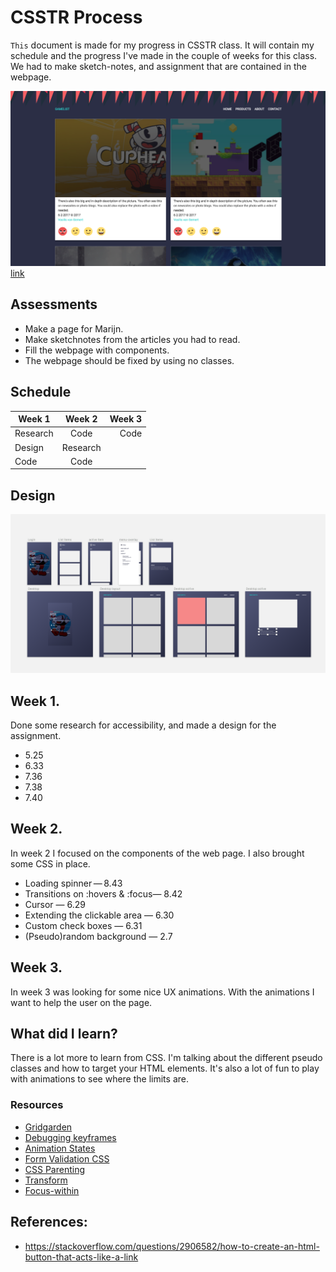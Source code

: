 # CSSTR Process
`This` document is made for my progress in CSSTR class.
It will contain my schedule and the progress I've made in the couple of weeks for this class.
We had to make sketch-notes, and assignment that are contained in the webpage.

![Webpage](image.png)
[link](https://senmetsu.github.io/cssttr/)

## Assessments
* Make a page for Marijn.
* Make sketchnotes from the articles you had to read.
* Fill the webpage with components.
* The webpage should be fixed by using no classes.

## Schedule
| Week 1 | Week 2| Week 3 |
| ------------- |:-------------:| -----:|
| Research | Code | Code |
| Design | Research |
| Code | Code |

## Design
![design](design.png)

## Week 1.
Done some research for accessibility, and made a design for the assignment.

* 5.25
* 6.33
* 7.36
* 7.38
* 7.40

## Week 2.
In week 2 I focused on the components of the web page. I also brought some CSS in place.

* Loading spinner — 8.43
* Transitions on :hovers & :focus— 8.42
* Cursor — 6.29
* Extending the clickable area — 6.30
* Custom check boxes — 6.31
* (Pseudo)random background — 2.7

## Week 3.
In week 3 was looking for some nice UX animations. With the animations I want to help the user on the page.

## What did I learn?
There is a lot more to learn from CSS. I'm talking about the different pseudo classes and how to target your HTML elements.
It's also a lot of fun to play with animations to see where the limits are.

### Resources
* [Gridgarden](http://cssgridgarden.com/)
* [Debugging keyframes](https://css-tricks.com/debugging-css-keyframe-animations/)
* [Animation States](https://css-tricks.com/css-animation-tricks/)
* [Form Validation CSS](https://css-tricks.com/form-validation-ux-html-css/)
* [CSS Parenting](https://css-tricks.com/parent-selectors-in-css/)
* [Transform](https://css-tricks.com/almanac/properties/t/transform/)
* [Focus-within](https://developer.mozilla.org/en-US/docs/Web/CSS/:focus-within)

## References:
* https://stackoverflow.com/questions/2906582/how-to-create-an-html-button-that-acts-like-a-link
